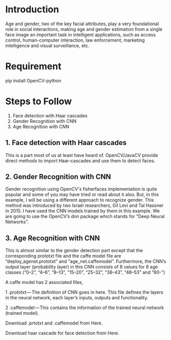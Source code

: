 
# Introduction
Age and gender, two of the key facial attributes, play a very foundational role in social interactions, making age and gender estimation from a single face image an important task in intelligent applications, such as access control, human-computer interaction, law enforcement, marketing intelligence
and visual surveillance, etc.

# Requirement
pip install OpenCV-python

# Steps to Follow
1. Face detection with Haar cascades
2. Gender Recognition with CNN
3. Age Recognition with CNN

## 1. Face detection with Haar cascades
This is a part most of us at least have heard of. OpenCV/JavaCV provide direct methods to import Haar-cascades and use them to detect faces.

## 2. Gender Recognition with CNN
Gender recognition using OpenCV's fisherfaces implementation is quite popular and some of you may have tried or read about it also. But, in this example, I will be using a different approach to recognize gender. This method was introduced by two Israel researchers, Gil Levi and Tal Hassner in 2015. I have used the CNN models trained by them in this example. We are going to use the OpenCV’s dnn package which stands for “Deep Neural Networks”.

## 3. Age Recognition with CNN
This is almost similar to the gender detection part except that the corresponding prototxt file and the caffe model file are “deploy_agenet.prototxt” and “age_net.caffemodel”. Furthermore, the CNN’s output layer (probability layer) in this CNN consists of 8 values for 8 age classes (“0–2”, “4–6”, “8–13”, “15–20”, “25–32”, “38–43”, “48–53” and “60-”)

A caffe model has 2 associated files,

1 .prototxt — The definition of CNN goes in here. This file defines the layers in the neural network, each layer’s inputs, outputs and functionality.

2 .caffemodel — This contains the information of the trained neural network (trained model).

Download .prtotxt and .caffemodel from Here.

Download haar cascade for face detection from Here.